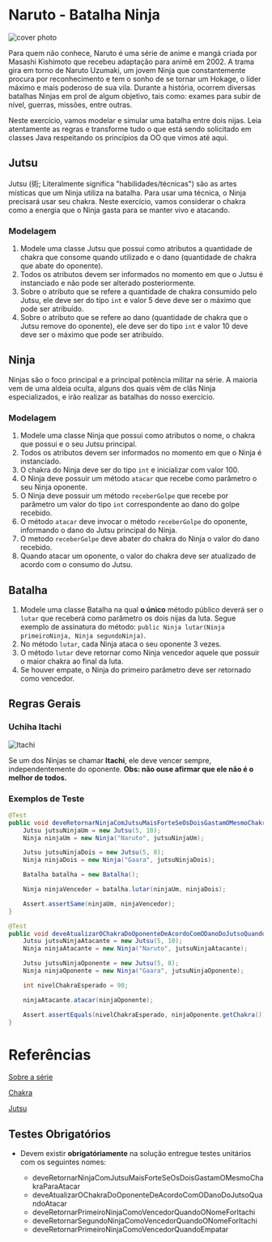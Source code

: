 # Naruto - Batalha Ninja

![cover photo](https://s.aficionados.com.br/imagens/frases-iconicas-dos-personagens-de-naruto_f.jpg)

Para quem não conhece, Naruto é uma série de anime e mangá criada por Masashi Kishimoto que recebeu adaptação para animê em 2002. A trama gira em torno de Naruto Uzumaki, um jovem Ninja que constantemente procura por reconhecimento e tem o sonho de se tornar um Hokage, o líder máximo e mais poderoso de sua vila. Durante a história, ocorrem diversas batalhas Ninjas em prol de algum objetivo, tais como: exames para subir de nível, guerras, missões, entre outras.

Neste exercício, vamos modelar e simular uma batalha entre dois nijas. Leia atentamente as regras e transforme tudo o que está sendo solicitado em classes Java respeitando os princípios da OO que vimos até aqui.

## Jutsu

Jutsu (術; Literalmente significa "habilidades/técnicas") são as artes místicas que um Ninja utiliza na batalha. Para usar uma técnica, o Ninja precisará usar seu chakra. Neste exercício, vamos considerar o chakra como a energia que o Ninja gasta para se manter vivo e atacando.

### Modelagem

1. Modele uma classe Jutsu que possui como atributos a quantidade de chakra que consome quando utilizado e o dano (quantidade de chakra que abate do oponente).
2. Todos os atributos devem ser informados no momento em que o Jutsu é instanciado e não pode ser alterado posteriormente.
3. Sobre o atributo que se refere a quantidade de chakra consumido pelo Jutsu, ele deve ser do tipo `int` e valor 5 deve deve ser o máximo que pode ser atribuído.
4. Sobre o atributo que se refere ao dano (quantidade de chakra que o Jutsu remove do oponente), ele deve ser do tipo `int` e valor 10 deve deve ser o máximo que pode ser atribuído.

## Ninja

Ninjas são o foco principal e a principal potência militar na série. A maioria vem de uma aldeia oculta, alguns dos quais vêm de clãs Ninja especializados, e irão realizar as batalhas do nosso exercício.

### Modelagem 

1. Modele uma classe Ninja que possui como atributos o nome, o chakra que possui e o seu Jutsu principal.
2. Todos os atributos devem ser informados no momento em que o Ninja é instanciado.
1. O chakra do Ninja deve ser do tipo `int` e inicializar com valor 100.
3. O Ninja deve possuir um método `atacar` que recebe como parâmetro o seu Ninja oponente. 
4. O Ninja deve possuir um método `receberGolpe` que recebe por parâmetro um valor do tipo `int` correspondente ao dano do golpe recebido.
5. O método `atacar` deve invocar o método `receberGolpe` do oponente, informando o dano do Jutsu principal do Ninja.
6. O metodo `receberGolpe` deve abater do chakra do Ninja o valor do dano recebido.
7. Quando atacar um oponente, o valor do chakra deve ser atualizado de acordo com o consumo do Jutsu.


## Batalha
1. Modele uma classe Batalha na qual **o único** método público deverá ser o `lutar` que receberá como parâmetro os dois nijas da luta. Segue exemplo de assinatura do método:  `public Ninja lutar(Ninja primeiroNinja, Ninja segundoNinja)`.
2. No método `lutar`, cada Ninja ataca o seu oponente 3 vezes.
3. O método `lutar` deve retornar como Ninja vencedor aquele que possuir o maior chakra ao final da luta.
5. Se houver empate, o Ninja do primeiro parâmetro deve ser retornado como vencedor.

## Regras Gerais

### Uchiha Itachi
![Itachi](https://vignette.wikia.nocookie.net/liberproeliis/images/b/b0/Itachi_render_by_xuzumaki-d49n7va.png/revision/latest/scale-to-width-down/340?cb=20161119225550&path-prefix=pt-br)

Se um dos Ninjas se chamar **Itachi**, ele deve vencer sempre, independentemente do oponente. **Obs: não ouse afirmar que ele não é o melhor de todos.**

### Exemplos de Teste

```Java
@Test
public void deveRetornarNinjaComJutsuMaisForteSeOsDoisGastamOMesmoChakraParaAtacar(){
    Jutsu jutsuNinjaUm = new Jutsu(5, 10);
    Ninja ninjaUm = new Ninja("Naruto", jutsuNinjaUm);

    Jutsu jutsuNinjaDois = new Jutsu(5, 8);
    Ninja ninjaDois = new Ninja("Gaara", jutsuNinjaDois);

    Batalha batalha = new Batalha();

    Ninja ninjaVencedor = batalha.lutar(ninjaUm, ninjaDois);

    Assert.assertSame(ninjaUm, ninjaVencedor);
}

@Test
public void deveAtualizarOChakraDoOponenteDeAcordoComODanoDoJutsoQuandoAtacar() {
    Jutsu jutsuNinjaAtacante = new Jutsu(5, 10);
    Ninja ninjaAtacante = new Ninja("Naruto", jutsuNinjaAtacante);

    Jutsu jutsuNinjaOponente = new Jutsu(5, 8);
    Ninja ninjaOponente = new Ninja("Gaara", jutsuNinjaOponente);

    int nivelChakraEsperado = 90;

    ninjaAtacante.atacar(ninjaOponente);

    Assert.assertEquals(nivelChakraEsperado, ninjaOponente.getChakra());
}

```

# Referências
[Sobre a série](https://naruto-pedia.fandom.com/pt-br/wiki/Naruto_(S%C3%A9rie))

[Chakra](https://naruto.fandom.com/pt-br/wiki/Chakra)

[Jutsu](https://naruto.fandom.com/pt-br/wiki/Jutsu)

## Testes Obrigatórios

* Devem existir **obrigatóriamente** na solução entregue testes unitários com os seguintes nomes:

    - deveRetornarNinjaComJutsuMaisForteSeOsDoisGastamOMesmoChakraParaAtacar
    - deveAtualizarOChakraDoOponenteDeAcordoComODanoDoJutsoQuandoAtacar
    - deveRetornarPrimeiroNinjaComoVencedorQuandoONomeForItachi
    - deveRetornarSegundoNinjaComoVencedorQuandoONomeForItachi
    - deveRetornarPrimeiroNinjaComoVencedorQuandoEmpatar
